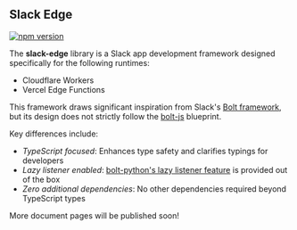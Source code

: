 ## Slack Edge

[![npm version](https://badge.fury.io/js/slack-edge.svg)](https://badge.fury.io/js/slack-edge) 

The **slack-edge** library is a Slack app development framework designed specifically for the following runtimes:

* Cloudflare Workers
* Vercel Edge Functions

This framework draws significant inspiration from Slack's [Bolt framework](https://api.slack.com/tools/bolt), but its design does not strictly follow the [bolt-js](https://github.com/slackapi/bolt-js) blueprint.

Key differences include:

* _TypeScript focused_: Enhances type safety and clarifies typings for developers
* _Lazy listener enabled_: [bolt-python's lazy listener feature](https://slack.dev/bolt-python/concepts#lazy-listeners) is provided out of the box
* _Zero additional dependencies_: No other dependencies required beyond TypeScript types

More document pages will be published soon!